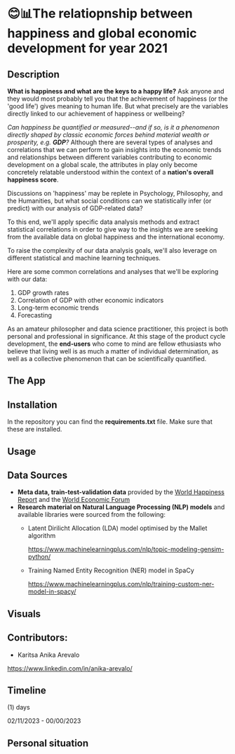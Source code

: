 # 😊📊The relatiopnship between happiness and global economic development for year 2021

## Description ##

<p><strong>What is happiness and what are the keys to a happy life?</strong>  Ask anyone and they would most probably tell you that the achievement of happiness (or the 'good life') gives meaning to human life. But what precisely are the variables directly linked to our achievement of happiness or wellbeing?</p><p><em>Can happiness be quantified or measured--and if so, is it a phenomenon directly shaped by classic economic forces behind material wealth or prosperity, e.g. <strong>GDP</strong>?</em> Although there are several types of analyses and correlations that we can perform to gain insights into the economic trends and relationships between different variables contributing to economic development on a global scale, the attributes in play only become concretely relatable understood within the context of a <strong>nation's overall happiness score</strong>.</p><p>Discussions on 'happiness' may be replete in Psychology, Philosophy, and the Humanities, but what social conditions can we statistically infer (or predict) with our analysis of GDP-related data?</p><p>To this end, we'll apply specific data analysis methods and extract statistical correlations in order to give way to the insights we are seeking from the available data on global happiness and the international economy.<p>To raise the complexity of our data analysis goals, we'll also leverage on different statistical and machine learning techniques.</p>

<p>Here are some common correlations and analyses that we'll be exploring with our data:</p> 

1) GDP growth rates
2) Correlation of GDP with other economic indicators
3) Long-term economic trends
4) Forecasting

As an amateur philosopher and data science practitioner, this project is both personal and professional in significance. At this stage of the product cycle development, the **end-users** who come to mind are fellow ethusiasts who believe that living well is as much a matter of individual determination, as well as a collective phenomenon that can be scientifically quantified.  


## The App ##


## Installation ##
In the repository you can find the **requirements.txt** file. Make sure that these are installed. 


## Usage ##


## Data Sources ##

- **Meta data, train-test-validation data** provided by the <a href="https://worldhappiness.report/">World Happiness Report</a> and the <a href="https://ourworldindata.org/grapher/national-gdp-constant-usd-wb?tab=table">World Economic Forum</a> 
- **Research material on Natural Language Processing (NLP) models** and available libraries were sourced from the following:
  - Latent Dirilicht Allocation (LDA) model optimised by the Mallet algorithm 
    
    https://www.machinelearningplus.com/nlp/topic-modeling-gensim-python/
  - Training Named Entity Recognition (NER) model in SpaCy
  
    https://www.machinelearningplus.com/nlp/training-custom-ner-model-in-spacy/ 

## Visuals ##



## Contributors: ##

- Karitsa Anika Arevalo

https://www.linkedin.com/in/anika-arevalo/



## Timeline ##

(1) days

02/11/2023 - 00/00/2023

## Personal situation ##
